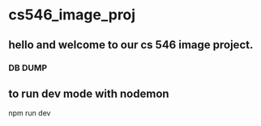 # cs546_image_proj

## hello and welcome to our cs 546 image project. 

### DB  DUMP

## to run dev mode with nodemon

npm run dev



